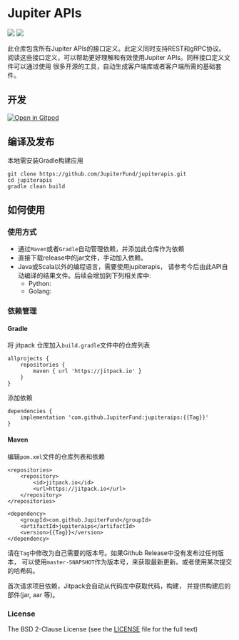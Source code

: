 # Jupiter APIs 
[![](https://jitpack.io/v/JupiterFund/jupiterapis.svg)](https://jitpack.io/#JupiterFund/jupiterapis) 
[![](https://jitci.com/gh/JupiterFund/jupiterapis/svg)](https://jitci.com/gh/JupiterFund/jupiterapis)

此仓库包含所有Jupiter APIs的接口定义。此定义同时支持REST和gRPC协议。
阅读这些接口定义，可以帮助更好理解和有效使用Jupiter APIs。同样接口定义文件可以通过使用
很多开源的工具，自动生成客户端库或者客户端所需的基础套件。


## 开发
[![Open in Gitpod](https://gitpod.io/button/open-in-gitpod.svg)](https://gitpod.io/#https://github.com/JupiterFund/jupiterapis)


## 编译及发布
本地需安装Gradle构建应用

```
git clone https://github.com/JupiterFund/jupiterapis.git
cd jupiterapis
gradle clean build
```


## 如何使用

### 使用方式

* 通过`Maven`或者`Gradle`自动管理依赖，并添加此仓库作为依赖
* 直接下载release中的jar文件，手动加入依赖。
* Java或Scala以外的编程语言，需要使用jupiterapis，
  请参考今后由此API自动编译的结果文件。后续会增加到下列相关库中:
    - Python:
    - Golang:


### 依赖管理

#### Gradle

将 jitpack 仓库加入`build.gradle`文件中的仓库列表

```
allprojects {
    repositories {
        maven { url 'https://jitpack.io' }
    }
}
```

添加依赖

```
dependencies {
    implementation 'com.github.JupiterFund:jupiteraips:{{Tag}}'
}
```


#### Maven

编辑`pom.xml`文件的仓库列表和依赖

```
<repositories>
    <repository>
        <id>jitpack.io</id>
        <url>https://jitpack.io</url>
    </repository>
</repositories>
```

```
<dependency>
    <groupId>com.github.JupiterFund</groupId>
    <artifactId>jupiteraips</artifactId>
    <version>{{Tag}}</version>
</dependency>
```

请在`Tag`中修改为自己需要的版本号。如果Github Release中没有发布过任何版本，
可以使用`master-SNAPSHOT`作为版本号，来获取最新更新。或者使用某次提交的哈希码。

首次请求项目依赖，Jitpack会自动从代码库中获取代码，构建，
并提供构建后的部件(jar, aar 等)。

### License
The BSD 2-Clause License (see the [LICENSE](https://github.com/JupiterFund/jupiterapis/blob/master/LICENSE) file for the full text)
